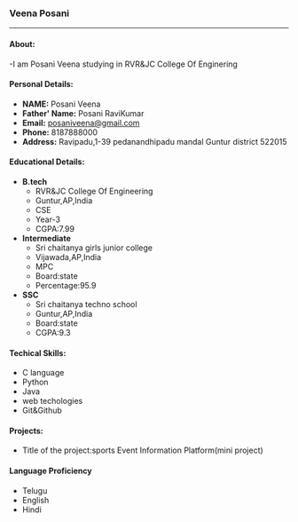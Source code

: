 ### Veena Posani
------------------------
#### About:
-I am Posani Veena studying in RVR&JC College Of Enginering 

#### Personal Details:
- **NAME:** Posani Veena
- **Father' Name:** Posani RaviKumar
- **Email:** posaniveena@gmail.com
- **Phone:** 8187888000
- **Address:** Ravipadu,1-39
             pedanandhipadu mandal
             Guntur district 
             522015
#### Educational Details:
 - **B.tech**
    - RVR&JC College Of Engineering
    - Guntur,AP,India
    - CSE
    - Year-3
    - CGPA:7.99
- **Intermediate**
    - Sri chaitanya girls junior college
    - Vijawada,AP,India
    - MPC
    - Board:state
    - Percentage:95.9
- **SSC**
    - Sri chaitanya techno school
    - Guntur,AP,India
    - Board:state
    - CGPA:9.3
#### Techical Skills:
- C language
- Python
- Java
- web techologies
- Git&Github
#### Projects:
- Title of the project:sports Event Information Platform(mini project)
#### Language Proficiency
- Telugu
- English
- Hindi


